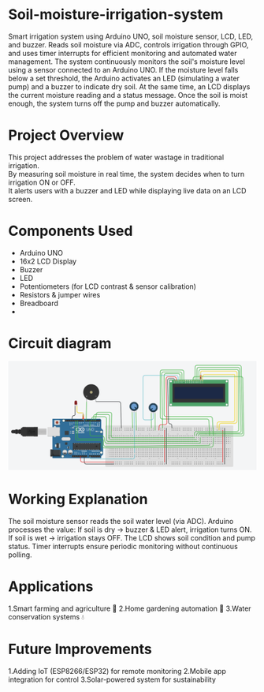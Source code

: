 # Soil-moisture-irrigation-system
Smart irrigation system using Arduino UNO, soil moisture sensor, LCD, LED, and buzzer. Reads soil moisture via ADC, controls irrigation through GPIO, and uses timer interrupts for efficient monitoring and automated water management.
The system continuously monitors the soil's moisture level using a sensor connected to an Arduino UNO. If the moisture level falls below a set threshold, the Arduino activates an LED (simulating a water pump) and a buzzer to indicate dry soil. At the same time, an LCD displays the current moisture reading and a status message. Once the soil is moist enough, the system turns off the pump and buzzer automatically.
# Project Overview
This project addresses the problem of water wastage in traditional irrigation.  
By measuring soil moisture in real time, the system decides when to turn irrigation ON or OFF.  
It alerts users with a buzzer and LED while displaying live data on an LCD screen.  
# Components Used
- Arduino UNO   
- 16x2 LCD Display  
- Buzzer  
- LED  
- Potentiometers (for LCD contrast & sensor calibration)  
- Resistors & jumper wires  
- Breadboard
- 
# Circuit diagram
![Circuit Diagram](./Circuit%20Diagram.png)

# Working Explanation
The soil moisture sensor reads the soil water level (via ADC).
Arduino processes the value:
If soil is dry → buzzer & LED alert, irrigation turns ON.
If soil is wet → irrigation stays OFF.
The LCD shows soil condition and pump status.
Timer interrupts ensure periodic monitoring without continuous polling.

# Applications
1.Smart farming and agriculture 🌾
2.Home gardening automation 🌱
3.Water conservation systems 💧

# Future Improvements
1.Adding IoT (ESP8266/ESP32) for remote monitoring
2.Mobile app integration for control
3.Solar-powered system for sustainability


